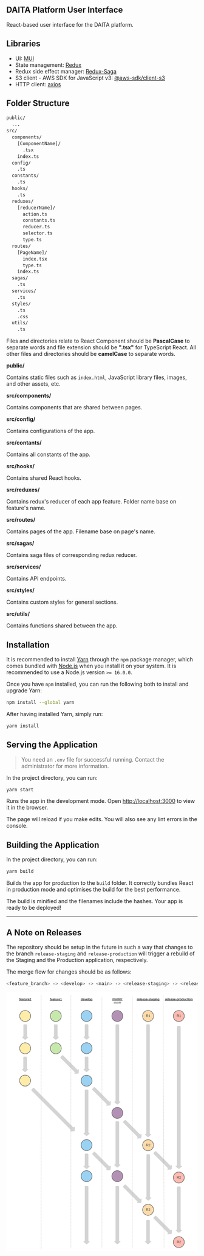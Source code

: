 ## DAITA Platform User Interface

React-based user interface for the DAITA platform.

## Libraries

- UI: [MUI](https://mui.com)
- State management: [Redux](https://redux.js.org)
- Redux side effect manager: [Redux-Saga](https://redux-saga.js.org)
- S3 client - AWS SDK for JavaScript v3: [@aws-sdk/client-s3](https://docs.aws.amazon.com/AWSJavaScriptSDK/v3/latest/clients/client-s3/index.html)
- HTTP client: [axios](https://www.npmjs.com/package/axios)

## Folder Structure

```bash
public/
  ...
src/
  components/
    [ComponentName]/
      .tsx
    index.ts
  config/
    .ts
  constants/
    .ts
  hooks/
    .ts
  reduxes/
    [reducerName]/
      action.ts
      constants.ts
      reducer.ts
      selector.ts
      type.ts
  routes/
    [PageName]/
      index.tsx
      type.ts
    index.ts
  sagas/
    .ts
  services/
    .ts
  styles/
    .ts
    .css
  utils/
    .ts
```

Files and directories relate to React Component should be **PascalCase** to separate words and file extension should be **".tsx"** for TypeScript React.
All other files and directories should be **camelCase** to separate words.

**public/**

Contains static files such as `index.html`, JavaScript library files, images, and other assets, etc.

**src/components/**

Contains components that are shared between pages.

**src/config/**

Contains configurations of the app.

**src/contants/**

Contains all constants of the app.

**src/hooks/**

Contains shared React hooks.

**src/reduxes/**

Contains redux's reducer of each app feature. Folder name base on feature's name.

**src/routes/**

Contains pages of the app. Filename base on page's name.

**src/sagas/**

Contains saga files of corresponding redux reducer.

**src/services/**

Contains API endpoints.

**src/styles/**

Contains custom styles for general sections.

**src/utils/**

Contains functions shared between the app.

## Installation

It is recommended to install [Yarn](https://classic.yarnpkg.com) through the `npm` package manager, which comes bundled with [Node.js](https://nodejs.org) when you install it on your system. It is recommended to use a Node.js version `>= 16.0.0`.

Once you have `npm` installed, you can run the following both to install and upgrade Yarn:

```bash
npm install --global yarn
```

After having installed Yarn, simply run:

```bash
yarn install
```

## Serving the Application

> You need an `.env` file for successful running. Contact the administrator for more information.

In the project directory, you can run:

```bash
yarn start
```

Runs the app in the development mode. Open [http://localhost:3000](http://localhost:3000) to view it in the browser.

The page will reload if you make edits. You will also see any lint errors in the console.

## Building the Application

In the project directory, you can run:

```bash
yarn build
```

Builds the app for production to the `build` folder. It correctly bundles React in production mode and optimises the build for the best performance.

The build is minified and the filenames include the hashes. Your app is ready to be deployed!

---

## A Note on Releases

The repository should be setup in the future in such a way that changes to the branch `release-staging` and `release-production` will trigger a rebuild of the Staging and the Production application, respectively.

The merge flow for changes should be as follows:

```bash
<feature_branch> -> <develop> -> <main> -> <release-staging> -> <release-production>
```

![Git Merge Flow](./docs/img/git_merge_flow.svg)
